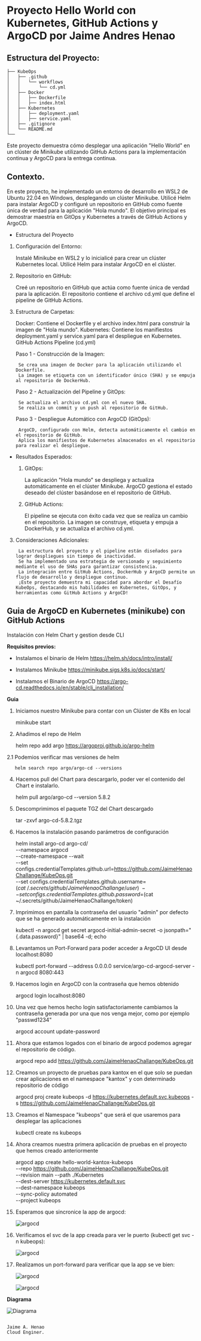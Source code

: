 # Proyecto Hello World con Kubernetes, GitHub Actions y ArgoCD por Jaime Andres Henao


## Estructura del Proyecto:

```console
├── KubeOps
│   ├── .github
│   │   └── workflows
│   │       └── cd.yml
│   ├── Docker
│   │   ├── Dockerfile
│   │   ├── index.html
│   ├── Kubernetes
│   │   ├── deployment.yaml
│   │   ├── service.yaml
│   ├── .gitignore
│   └── README.md
└──
```

Este proyecto demuestra cómo desplegar una aplicación "Hello World" en un clúster de Minikube utilizando GitHub Actions para la implementación continua y ArgoCD para la entrega continua.

## Contexto.

En este proyecto, he implementado un entorno de desarrollo en WSL2 de Ubuntu 22.04 en Windows, desplegando un clúster Minikube. Utilicé Helm para instalar ArgoCD y configuré un repositorio en GitHub como fuente única de verdad para la aplicación "Hola mundo". El objetivo principal es demostrar maestría en GitOps y Kubernetes a través de GitHub Actions y ArgoCD.

* Estructura del Proyecto

1. Configuración del Entorno:

    Instalé Minikube en WSL2 y lo inicialicé para crear un clúster Kubernetes local.
    Utilicé Helm para instalar ArgoCD en el clúster.

2. Repositorio en GitHub:

    Creé un repositorio en GitHub que actúa como fuente única de verdad para la aplicación.
    El repositorio contiene el archivo cd.yml que define el pipeline de GitHub Actions.

3. Estructura de Carpetas:

    Docker: Contiene el Dockerfile y el archivo index.html para construir la imagen de "Hola mundo".
    Kubernetes: Contiene los manifiestos deployment.yaml y service.yaml para el despliegue en Kubernetes.
    GitHub Actions Pipeline (cd.yml)

    Paso 1 - Construcción de la Imagen:

        Se crea una imagen de Docker para la aplicación utilizando el Dockerfile.
        La imagen se etiqueta con un identificador único (SHA) y se empuja al repositorio de DockerHub.

    Paso 2 - Actualización del Pipeline y GitOps:

        Se actualiza el archivo cd.yml con el nuevo SHA.
        Se realiza un commit y un push al repositorio de GitHub.

    Paso 3 - Despliegue Automático con ArgoCD (GitOps):

        ArgoCD, configurado con Helm, detecta automáticamente el cambio en el repositorio de GitHub.
        Aplica los manifiestos de Kubernetes almacenados en el repositorio para realizar el despliegue.

* Resultados Esperados:

    1. GitOps:

        La aplicación "Hola mundo" se despliega y actualiza automáticamente en el clúster Minikube.
        ArgoCD gestiona el estado deseado del clúster basándose en el repositorio de GitHub.

    2. GitHub Actions:

        El pipeline se ejecuta con éxito cada vez que se realiza un cambio en el repositorio.
        La imagen se construye, etiqueta y empuja a DockerHub, y se actualiza el archivo cd.yml.

3. Consideraciones Adicionales:

        La estructura del proyecto y el pipeline están diseñados para lograr despliegues sin tiempo de inactividad.
        Se ha implementado una estrategia de versionado y seguimiento mediante el uso de SHAs para garantizar consistencia.
        La integración entre GitHub Actions, DockerHub y ArgoCD permite un flujo de desarrollo y despliegue continuo.
        ¡Este proyecto demuestra mi capacidad para abordar el Desafío KubeOps, destacando mis habilidades en Kubernetes, GitOps, y herramientas como GitHub Actions y ArgoCD!

## Guia de ArgoCD en Kubernetes (minikube) con GitHub Actions

Instalación con Helm Chart y gestion desde CLI

**Requisitos previos:**

* Instalamos el binario de Helm https://helm.sh/docs/intro/install/

* Instalamos Minikube https://minikube.sigs.k8s.io/docs/start/

* Instalamos el Binario de ArgoCD https://argo-cd.readthedocs.io/en/stable/cli_installation/

**Guia**

1.	Iniciamos nuestro Minikube para contar con un Clúster de K8s en local

    minikube start

2.	Añadimos el repo de Helm

    helm repo add argo https://argoproj.github.io/argo-helm

   2.1 Podemios verificar mas versiones de helm

       helm search repo argo/argo-cd --versions

4.	Hacemos pull del Chart para descargarlo, poder ver el contenido del Chart e instalarlo.

    helm pull argo/argo-cd --version 5.8.2

5.	Descomprimimos el paquete TGZ del Chart descargado

    tar -zxvf argo-cd-5.8.2.tgz

6.	Hacemos la instalación pasando parámetros de configuración

    helm install argo-cd argo-cd/ \
    --namespace argocd \
    --create-namespace --wait \
    --set configs.credentialTemplates.github.url=https://github.com/JaimeHenaoChallange/KubeOps.git \
    --set configs.credentialTemplates.github.username=$(cat ~/.secrets/github/JaimeHenaoChallange/user) \
    --set configs.credentialTemplates.github.password=$(cat ~/.secrets/github/JaimeHenaoChallange/token)


7.	Imprimimos en pantalla la contraseña del usuario "admin" por defecto que se ha generado automáticamente en la instalación

    kubectl -n argocd get secret argocd-initial-admin-secret -o jsonpath="{.data.password}" | base64 -d; echo

8.	Levantamos un Port-Forward para poder acceder a ArgoCD UI desde localhost:8080

    kubectl port-forward --address 0.0.0.0 service/argo-cd-argocd-server -n argocd 8080:443

9.	Hacemos login en ArgoCD con la contraseña que hemos obtenido

    argocd login localhost:8080

10.	Una vez que hemos hecho login satisfactoriamente cambiamos la contraseña generada por una que nos venga mejor, como por ejemplo "passwd1234"

    argocd account update-password

11.	Ahora que estamos logados con el binario de argocd podemos agregar el repositorio de código.

    argocd repo add https://github.com/JaimeHenaoChallange/KubeOps.git


12.	Creamos un proyecto de pruebas para kantox en el que solo se puedan crear aplicaciones en el namespace "kantox" y con determinado repositorio de código

    argocd proj create kubeops -d https://kubernetes.default.svc,kubeops -s https://github.com/JaimeHenaoChallange/KubeOps.git

13.	Creamos el Namespace "kubeops" que será el que usaremos para desplegar las aplicaciones

    kubectl create ns kubeops

14.	Ahora creamos nuestra primera aplicación de pruebas en el proyecto que hemos creado anteriormente

    argocd app create hello-world-kantox-kubeops \
    --repo https://github.com/JaimeHenaoChallange/KubeOps.git \
    --revision main --path ./Kubernetes  \
    --dest-server https://kubernetes.default.svc \
    --dest-namespace kubeops \
    --sync-policy automated \
    --project kubeops


15.	Esperamos que sincronice la app de argocd:

    ![argocd](doc/app_kube.png)

16.	Verificamos el svc de la app creada para ver le puerto (kubectl get svc -n kubeops):

    ![argocd](doc/app_kube-svc.png)

17.	Realizamos un port-forward para verificar que la app se ve bien:

    ![argocd](doc/app_kube-svc1.png)

    ![argocd](doc/app_kube-svc2.png)

**Diagrama**

![Diagrama](doc/Diagrama_kubeops.jpg)

```

Jaime A. Henao
Cloud Enginer.
